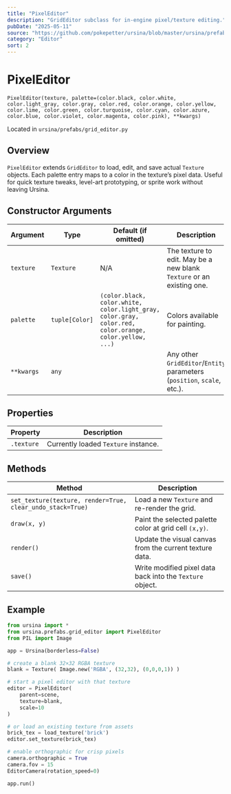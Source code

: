 ```yaml
---
title: "PixelEditor"
description: "GridEditor subclass for in-engine pixel/texture editing."
pubDate: "2025-05-11"
source: "https://github.com/pokepetter/ursina/blob/master/ursina/prefabs/grid_editor.py"
category: "Editor"
sort: 2
---
```


# PixelEditor

`PixelEditor(texture, palette=(color.black, color.white, color.light_gray, color.gray, color.red, color.orange, color.yellow, color.lime, color.green, color.turquoise, color.cyan, color.azure, color.blue, color.violet, color.magenta, color.pink), **kwargs)`

Located in `ursina/prefabs/grid_editor.py`

## Overview

`PixelEditor` extends `GridEditor` to load, edit, and save actual `Texture` objects. Each palette entry maps to a color in the texture’s pixel data. Useful for quick texture tweaks, level-art prototyping, or sprite work without leaving Ursina.

## Constructor Arguments

| Argument      | Type          | Default (if omitted)                                                                                       | Description                                                             |
|---------------|---------------|-------------------------------------------------------------------------------------------------------------|-------------------------------------------------------------------------|
| `texture`     | `Texture`     | N/A                                                                                                         | The texture to edit. May be a new blank `Texture` or an existing one.   |
| `palette`     | `tuple[Color]`| `(color.black, color.white, color.light_gray, color.gray, color.red, color.orange, color.yellow, ...)`      | Colors available for painting.                                          |
| `**kwargs`    | `any`         |                                                                                                             | Any other `GridEditor`/`Entity` parameters (`position`, `scale`, etc.).|

## Properties

| Property    | Description                              |
|-------------|------------------------------------------|
| `.texture`  | Currently loaded `Texture` instance.     |

## Methods

| Method                                                      | Description                                                                           |
|-------------------------------------------------------------|---------------------------------------------------------------------------------------|
| `set_texture(texture, render=True, clear_undo_stack=True)`  | Load a new `Texture` and re-render the grid.                                          |
| `draw(x, y)`                                                | Paint the selected palette color at grid cell `(x,y)`.                                |
| `render()`                                                  | Update the visual canvas from the current texture data.                               |
| `save()`                                                    | Write modified pixel data back into the `Texture` object.                             |

## Example

```python
from ursina import *
from ursina.prefabs.grid_editor import PixelEditor
from PIL import Image

app = Ursina(borderless=False)

# create a blank 32×32 RGBA texture
blank = Texture( Image.new('RGBA', (32,32), (0,0,0,1)) )

# start a pixel editor with that texture
editor = PixelEditor(
    parent=scene,
    texture=blank,
    scale=10
)

# or load an existing texture from assets
brick_tex = load_texture('brick')
editor.set_texture(brick_tex)

# enable orthographic for crisp pixels
camera.orthographic = True
camera.fov = 15
EditorCamera(rotation_speed=0)

app.run()
```